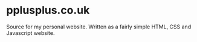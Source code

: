 # pplusplus.co.uk
Source for my personal website. Written as a fairly simple HTML, CSS and Javascript website.
